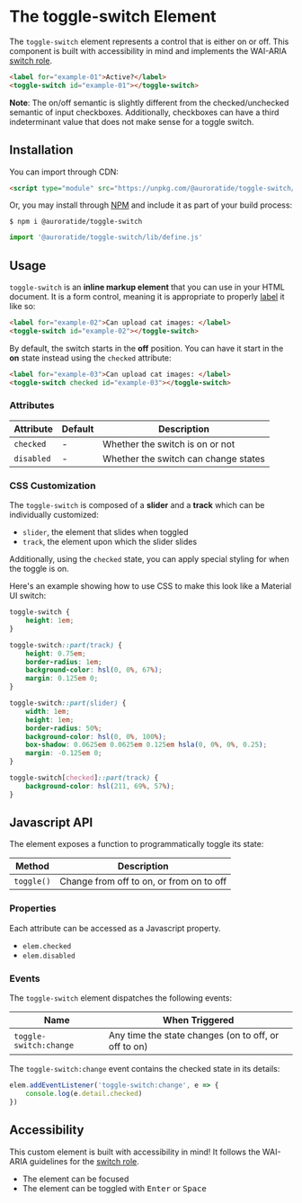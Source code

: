 # The toggle-switch Element

The `toggle-switch` element represents a control that is either on or off. This component is built with accessibility in mind and implements the WAI-ARIA [switch role](https://www.w3.org/TR/wai-aria-1.1/#switch).

<wc-demo hidden>
    <label for="example-01">Active?</label>
    <toggle-switch id="example-01"></toggle-switch>
    <p id="example-01-output">Off</p>
</wc-demo>

```html
<label for="example-01">Active?</label>
<toggle-switch id="example-01"></toggle-switch>
```

**Note**: The on/off semantic is slightly different from the checked/unchecked semantic of input checkboxes. Additionally, checkboxes can have a third indeterminant value that does not make sense for a toggle switch.

## Installation

You can import through CDN:

```html
<script type="module" src="https://unpkg.com/@auroratide/toggle-switch/lib/define.js"></script>
```

Or, you may install through [NPM](https://www.npmjs.com/package/@auroratide/toggle-switch) and include it as part of your build process:

```
$ npm i @auroratide/toggle-switch
```

```javascript
import '@auroratide/toggle-switch/lib/define.js'
```

## Usage

`toggle-switch` is an **inline markup element** that you can use in your HTML document. It is a form control, meaning it is appropriate to properly [label](https://html.spec.whatwg.org/#the-label-element) it like so:

```html
<label for="example-02">Can upload cat images: </label>
<toggle-switch id="example-02"></toggle-switch>
```

By default, the switch starts in the **off** position. You can have it start in the **on** state instead using the `checked` attribute:

```html
<label for="example-03">Can upload cat images: </label>
<toggle-switch checked id="example-03"></toggle-switch>
```

<wc-demo hidden>
    <label for="example-03">Can upload cat images: </label>
    <toggle-switch checked id="example-03"></toggle-switch>
</wc-demo>

### Attributes

| Attribute | Default | Description |
| ------------- | --------- | ------------- |
| `checked` | - | Whether the switch is on or not |
| `disabled` | - | Whether the switch can change states |

### CSS Customization

The `toggle-switch` is composed of a **slider** and a **track** which can be individually customized:

* `slider`, the element that slides when toggled
* `track`, the element upon which the slider slides

Additionally, using the `checked` state, you can apply special styling for when the toggle is on.

Here's an example showing how to use CSS to make this look like a Material UI switch:

<wc-demo hidden>
    <label for="fancy-switch">Fancy Switch</label>
    <toggle-switch id="fancy-switch"></toggle-switch>
    <style>
        #fancy-switch {
            height: 1em;
        }
        #fancy-switch::part(track) {
            height: 0.75em;
            border-radius: 1em;
            background-color: hsl(0, 0%, 67%);
            margin: 0.125em 0;
        }
        #fancy-switch::part(slider) {
            width: 1em;
            height: 1em;
            border-radius: 50%;
            background-color: hsl(0, 0%, 100%);
            box-shadow: 0.0625em 0.0625em 0.125em hsla(0, 0%, 0%, 0.25);
            margin: -0.125em 0;
        }
        #fancy-switch[checked]::part(track) {
            background-color: hsl(211, 69%, 57%);
        }
    </style>
</wc-demo>

```css
toggle-switch {
    height: 1em;
}

toggle-switch::part(track) {
    height: 0.75em;
    border-radius: 1em;
    background-color: hsl(0, 0%, 67%);
    margin: 0.125em 0;
}

toggle-switch::part(slider) {
    width: 1em;
    height: 1em;
    border-radius: 50%;
    background-color: hsl(0, 0%, 100%);
    box-shadow: 0.0625em 0.0625em 0.125em hsla(0, 0%, 0%, 0.25);
    margin: -0.125em 0;
}

toggle-switch[checked]::part(track) {
    background-color: hsl(211, 69%, 57%);
}
```

## Javascript API

The element exposes a function to programmatically toggle its state:

| Method | Description |
| ------------- | ------------- |
| `toggle()` | Change from off to on, or from on to off |

### Properties

Each attribute can be accessed as a Javascript property.

* `elem.checked`
* `elem.disabled`

### Events

The `toggle-switch` element dispatches the following events:

| Name | When Triggered |
| ------------- | ------------- |
| `toggle-switch:change` | Any time the state changes (on to off, or off to on) |

The `toggle-switch:change` event contains the checked state in its details:

```js
elem.addEventListener('toggle-switch:change', e => {
    console.log(e.detail.checked)
})
```

## Accessibility

This custom element is built with accessibility in mind! It follows the WAI-ARIA guidelines for the [switch role](https://www.w3.org/TR/wai-aria-1.1/#switch).

* The element can be focused
* The element can be toggled with <kbd>Enter</kbd> or <kbd>Space</kbd>
